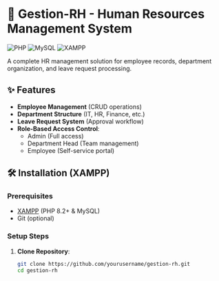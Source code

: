 # 🏢 Gestion-RH - Human Resources Management System

![PHP](https://img.shields.io/badge/PHP-8.2+-777BB4?logo=php)
![MySQL](https://img.shields.io/badge/MySQL-10.4+-4479A1?logo=mysql)
![XAMPP](https://img.shields.io/badge/XAMPP-8.2+-FB7A24?logo=apache)

A complete HR management solution for employee records, department organization, and leave request processing.

## ✨ Features

- **Employee Management** (CRUD operations)
- **Department Structure** (IT, HR, Finance, etc.)
- **Leave Request System** (Approval workflow)
- **Role-Based Access Control**:
  - Admin (Full access)
  - Department Head (Team management)
  - Employee (Self-service portal)

## 🛠️ Installation (XAMPP)

### Prerequisites
- [XAMPP](https://www.apachefriends.org/) (PHP 8.2+ & MySQL)
- Git (optional)

### Setup Steps

1. **Clone Repository**:
   ```bash
   git clone https://github.com/yourusername/gestion-rh.git
   cd gestion-rh
